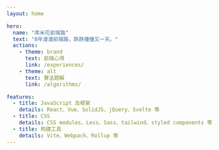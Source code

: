 ```yaml
---
layout: home

hero:
  name: "库米花前端路"
  text: "8年漫漫前端路，跌跌撞撞又一天。"
  actions:
    - theme: brand
      text: 前端心得
      link: /experiences/
    - theme: alt
      text: 算法题解
      link: /algorithms/

features:
  - title: JavaScript 及框架
    details: React、Vue、SolidJS、jQuery、Svelte 等
  - title: CSS
    details: CSS modules、Less、Sass、tailwind、styled components 等
  - title: 构建工具
    details: Vite、Webpack、Rollup 等
---
```

